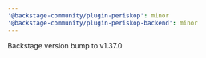 ```yaml
---
'@backstage-community/plugin-periskop': minor
'@backstage-community/plugin-periskop-backend': minor
---
```


Backstage version bump to v1.37.0
